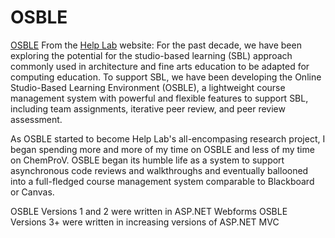 # OSBLE
[OSBLE](/img/projects/osble.jpg)
From the [Help Lab](http://helplab.org/Projects/OSBLE) website:
For the past decade, we have been exploring the potential for the studio-based learning (SBL) approach commonly used in architecture and fine arts education to be adapted for computing education. To support SBL, we have been developing the Online Studio-Based Learning Environment (OSBLE), a lightweight course management system with powerful and flexible features to support SBL, including team assignments, iterative peer review, and peer review assessment.

As OSBLE started to become Help Lab's all-encompasing research project, I began spending more and more of my time on OSBLE and less of my time on ChemProV.  OSBLE began its humble life as a system to support asynchronous code reviews and walkthroughs and eventually ballooned into a full-fledged course management system comparable to Blackboard or Canvas.




OSBLE Versions 1 and 2 were written in ASP.NET Webforms
OSBLE Versions 3+ were written in increasing versions of ASP.NET MVC